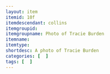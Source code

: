 ```yaml
---
layout: item
itemid: 10f
itemdescendant: collins
itemgroupid: 
itemgroupname: Photo of Tracie Burden
itemname: 
itemtype: 
shortdesc: A photo of Tracie Burden
categories: [  ]
tags: [  ]
---
```

